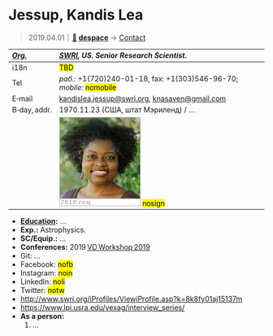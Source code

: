 # Jessup, Kandis Lea
> 2019.04.01 ┊ **[🚀](../index/index.md) [despace](index.md)** → [Contact](contact.md)

|*[Org.](contact.md)*|*[SWRI](zz_swri.md), US. Senior Research Scientist.*|
|:--|:--|
|i18n| <mark>TBD</mark> |
|Tel|*раб.:* +1(720)240-01-18, fax: +1(303)546-96-70; *mobile:* <mark>nomobile</mark> |
|E‑mail| <kandislea.jessup@swri.org>, <knasaven@gmail.com> |
|B‑day, addr.| 1970.11.23 (США, штат Мэриленд) / … |
|| ![](f/contact/j/jessup_001_photo.jpg) <mark>nosign</mark> |

   - **[Education](edu.md):** …
   - **Exp.:** Astrophysics.
   - **SC/Equip.:** …
   - **Conferences:** 2019 [VD Workshop 2019](vdws2019.md)
   - Git: …
   - Facebook: <mark>nofb</mark>
   - Instagram: <mark>noin</mark>
   - LinkedIn: <mark>noli</mark>
   - Twitter: <mark>notw</mark>
   - <http://www.swri.org/iProfiles/ViewiProfile.asp?k=8k8fy01aj15137m>
   - <https://www.lpi.usra.edu/vexag/interview_series/>
   - **As a person:**
      1. …
